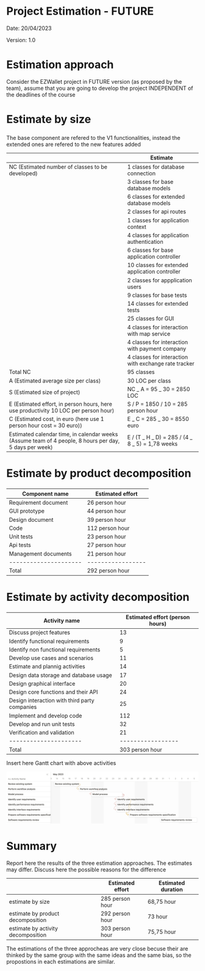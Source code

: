 # Project Estimation - FUTURE

Date: 20/04/2023

Version: 1.0

# Estimation approach

Consider the EZWallet project in FUTURE version (as proposed by the team), assume that you are going to develop the project INDEPENDENT of the deadlines of the course

# Estimate by size

###

The base component are refered to the V1 functionalities, instead the extended ones are refered to the new features added

|                                                                                                        | Estimate                                             |
| ------------------------------------------------------------------------------------------------------ | ---------------------------------------------------- |
| NC (Estimated number of classes to be developed)                                                       | 1 classes for database connection                    |
|                                                                                                        | 3 classes for base database models                   |
|                                                                                                        | 6 classes for extended database models               |
|                                                                                                        | 2 classes for api routes                             |
|                                                                                                        | 1 classes for application context                    |
|                                                                                                        | 4 classes for application authentication             |
|                                                                                                        | 6 classes for base application controller            |
|                                                                                                        | 10 classes for extended application controller       |
|                                                                                                        | 2 classes for appplication users                     |
|                                                                                                        | 9 classes for base tests                             |
|                                                                                                        | 14 classes for extended tests                        |
|                                                                                                        | 25 classes for GUI                                   |
|                                                                                                        | 4 classes for interaction with map service           |
|                                                                                                        | 4 classes for interaction with payment company       |
|                                                                                                        | 4 classes for interaction with exchange rate tracker |
| Total NC                                                                                               | 95 classes                                           |
| A (Estimated average size per class)                                                                   | 30 LOC per class                                     |
| S (Estimated size of project)                                                                          | NC _ A = 95 _ 30 = 2850 LOC                          |
| E (Estimated effort, in person hours, here use productivity 10 LOC per person hour)                    | S / P = 1850 / 10 = 285 person hour                  |
| C (Estimated cost, in euro (here use 1 person hour cost = 30 euro))                                    | E _ C = 285 _ 30 = 8550 euro                         |
| Estimated calendar time, in calendar weeks (Assume team of 4 people, 8 hours per day, 5 days per week) | E / (T _ H _ D) = 285 / (4 _ 8 _ 5) = 1,78 weeks     |

# Estimate by product decomposition

###

| Component name        | Estimated effort  |
| --------------------- | ----------------- |
| Requirement document  | 26 person hour    |
| GUI prototype         | 44 person hour    |
| Design document       | 39 person hour    |
| Code                  | 112 person hour   |
| Unit tests            | 23 person hour    |
| Api tests             | 27 person hour    |
| Management documents  | 21 person hour    |
| --------------------- | ----------------- |
| Total                 | 292 person hour   |

# Estimate by activity decomposition

###

| Activity name                                 | Estimated effort (person hours) |
| --------------------------------------------- | ------------------------------- |
| Discuss project features                      | 13                              |
| Identify functional requirements              | 9                               |
| Identify non functional requirements          | 5                               |
| Develop use cases and scenarios               | 11                              |
| Estimate and plannig activities               | 14                              |
| Design data storage and database usage        | 17                              |
| Design graphical interface                    | 20                              |
| Design core functions and their API           | 24                              |
| Design interaction with third party companies | 25                              |
| Implement and develop code                    | 112                             |
| Develop and run unit tests                    | 32                              |
| Verification and validation                   | 21                              |
| ---------------------                         | -----------------               |
| Total                                         | 303 person hour                 |

Insert here Gantt chart with above activities

![Gantt chart](code/images/ganttv2.png)

# Summary

Report here the results of the three estimation approaches. The estimates may differ. Discuss here the possible reasons for the difference

|                                    | Estimated effort | Estimated duration |
| ---------------------------------- | ---------------- | ------------------ |
| estimate by size                   | 285 person hour  | 68,75 hour         |
| estimate by product decomposition  | 292 person hour  | 73 hour            |
| estimate by activity decomposition | 303 person hour  | 75,75 hour         |

The estimations of the three approcheas are very close becuse their are thinked by the same group with the same ideas and the same bias, so the propostions in each estimations are similar.
